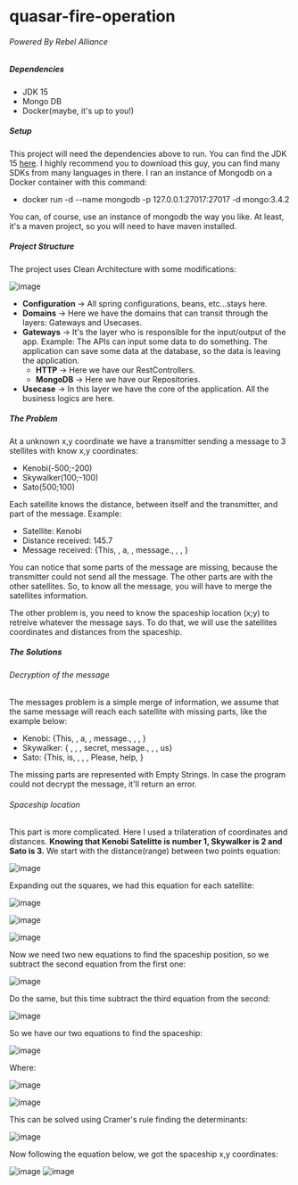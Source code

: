 # quasar-fire-operation

###### Powered By Rebel Alliance

##### Dependencies
* JDK 15
* Mongo DB
* Docker(maybe, it's up to you!)

##### Setup
This project will need the dependencies above to run. You can find the JDK 15 [here](https://sdkman.io/). I highly recommend you to download this guy, you can find many SDKs from many languages in there. I ran an instance of Mongodb on a Docker container with this command:
* docker run -d --name mongodb -p 127.0.0.1:27017:27017 -d mongo:3.4.2

You can, of course, use an instance of mongodb the way you like. At least, it's a maven project, so you will need to have maven installed.

##### Project Structure
The project uses Clean Architecture with some modifications:

![image](https://user-images.githubusercontent.com/9483458/112857590-61291880-9087-11eb-9bcc-8f5f69e435a1.png)
* **Configuration** -> All spring configurations, beans, etc...stays here.
* **Domains** -> Here we have the domains that can transit through the layers: Gateways and Usecases.
* **Gateways** -> It's the layer who is responsible for the input/output of the app. Example: The APIs can input some data to do something. The application can save some data at the database, so the data is leaving the application.
  * **HTTP** -> Here we have our RestControllers.
  * **MongoDB** -> Here we have our Repositories.
* **Usecase** -> In this layer we have the core of the application. All the business logics are here.

##### The Problem
At a unknown x,y coordinate we have a transmitter sending a message to 3 stellites with know x,y coordinates:
* Kenobi(-500;-200)
* Skywalker(100;-100)
* Sato(500;100)

Each satellite knows the distance, between itself and the transmitter, and part of the message. Example:
* Satellite: Kenobi
* Distance received: 145.7
* Message received: {This, , a, , message., , , }

You can notice that some parts of the message are missing, because the transmitter could not send all the message. The other parts are with the other satellites.
So, to know all the message, you will have to merge the satellites information.

The other problem is, you need to know the spaceship location (x;y) to retreive whatever the message says. To do that, we will use the satellites coordinates and distances from the spaceship.

##### The Solutions
###### Decryption of the message
The messages problem is a simple merge of information, we assume that the same message will reach each satellite with missing parts, like the example below:
* Kenobi: {This, , a, , message., , , }
* Skywalker: { , , , secret, message., , , us}
* Sato: {This, is, , , , Please, help, }

The missing parts are represented with Empty Strings. In case the program could not decrypt the message, it'll return an error.

###### Spaceship location
This part is more complicated. Here I used a trilateration of coordinates and distances.
**Knowing that Kenobi Satelitte is number 1, Skywalker is 2 and Sato is 3.**
We start with the distance(range) between two points equation:

![image](https://user-images.githubusercontent.com/9483458/113040166-df141f00-916e-11eb-93d4-07851b01221d.png)

Expanding out the squares, we had this equation for each satellite:

![image](https://user-images.githubusercontent.com/9483458/113044817-7c258680-9174-11eb-8ece-be66728b5dbe.png)

![image](https://user-images.githubusercontent.com/9483458/113044915-9495a100-9174-11eb-9d10-389c56627e22.png)

![image](https://user-images.githubusercontent.com/9483458/113044736-60ba7b80-9174-11eb-93b3-7cca03362cdd.png)

Now we need two new equations to find the spaceship position, so we subtract the second equation from the first one:

![image](https://user-images.githubusercontent.com/9483458/113046235-349ffa00-9176-11eb-82b3-8b2378fbf877.png)

Do the same, but this time subtract the third equation from the second:

![image](https://user-images.githubusercontent.com/9483458/113046659-b132d880-9176-11eb-968e-8b3124847884.png)

So we have our two equations to find the spaceship:

![image](https://user-images.githubusercontent.com/9483458/113046963-1686c980-9177-11eb-8cbd-26db6034aa91.png)

Where:

![image](https://user-images.githubusercontent.com/9483458/113047687-015e6a80-9178-11eb-9a86-a30eb35c940a.png)

![image](https://user-images.githubusercontent.com/9483458/113047740-15a26780-9178-11eb-9f27-28d4c58b8b7d.png)

This can be solved using Cramer's rule finding the determinants:

![image](https://user-images.githubusercontent.com/9483458/113048906-69fa1700-9179-11eb-8285-3d3cae0b8ec5.png)

Now following the equation below, we got the spaceship x,y coordinates:

![image](https://user-images.githubusercontent.com/9483458/113048212-ada05100-9178-11eb-97e5-cb344442e2ca.png)
![image](https://user-images.githubusercontent.com/9483458/113048287-bf81f400-9178-11eb-8170-f207bb5a0482.png)
